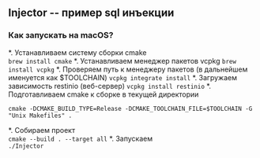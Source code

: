 ## Injector -- пример sql инъекции

### Как запускать на macOS?
*. Устанавливаем систему сборки cmake  
  `brew install cmake`
*. Устанавливаем менеджер пакетов vcpkg 
  `brew install vcpkg`
*. Проверяем путь к менеджеру пакетов (в дальнейшем именуется как $TOOLCHAIN)
  `vcpkg integrate install`
*. Загружаем зависимость restinio (веб-сервер)
  `vcpkg install restinio`
*. Подготавливаем cmake к сборке в текущей директории
   ```
   cmake -DCMAKE_BUILD_TYPE=Release -DCMAKE_TOOLCHAIN_FILE=$TOOLCHAIN -G "Unix Makefiles" .
   ```
*. Собираем проект  
  `cmake --build . --target all`
*. Запускаем  
  `./Injector`